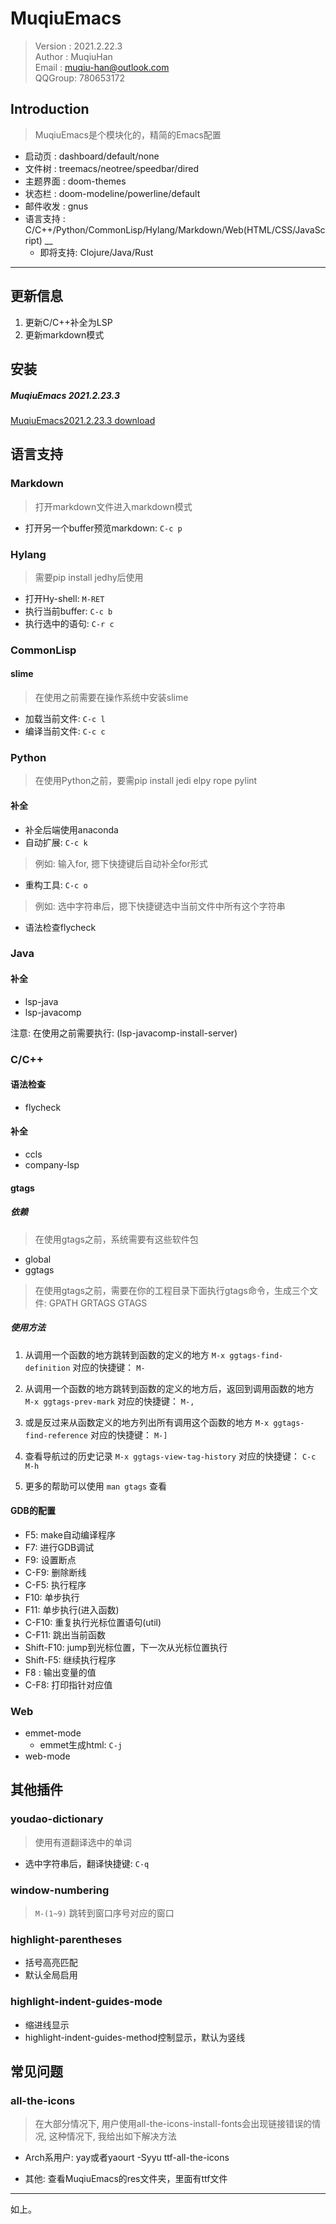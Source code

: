 # MuqiuEmacs
> Version : 2021.2.22.3  
> Author : MuqiuHan  
> Email : muqiu-han@outlook.com  
> QQGroup: 780653172  

## Introduction
> MuqiuEmacs是个模块化的，精简的Emacs配置

+ 启动页 : dashboard/default/none  
+ 文件树 : treemacs/neotree/speedbar/dired  
+ 主题界面 : doom-themes  
+ 状态栏 : doom-modeline/powerline/default  
+ 邮件收发 : gnus  
+ 语言支持 : C/C++/Python/CommonLisp/Hylang/Markdown/Web(HTML/CSS/JavaScript) __
  + 即将支持: Clojure/Java/Rust

---

## 更新信息
1. 更新C/C++补全为LSP
2. 更新markdown模式



## 安装

##### MuqiuEmacs 2021.2.23.3

[MuqiuEmacs2021.2.23.3 download](https://1drv.ms/u/s!Ap94NCaT_B5skHvoH5RfJpTnJ6Bj?e=k7H5RM)

## 语言支持

### Markdown
> 打开markdown文件进入markdown模式
+ 打开另一个buffer预览markdown: ```C-c p```

### Hylang
> 需要pip install jedhy后使用
+ 打开Hy-shell: ```M-RET```
+ 执行当前buffer: ```C-c b```
+ 执行选中的语句: ```C-r c```


### CommonLisp
#### slime
> 在使用之前需要在操作系统中安装slime

+ 加载当前文件: ```C-c l```
+ 编译当前文件: ```C-c c```

### Python
> 在使用Python之前，要需pip install jedi elpy rope pylint

#### 补全
+ 补全后端使用anaconda
+ 自动扩展: ```C-c k```
> 例如: 输入for, 摁下快捷键后自动补全for形式

+ 重构工具: ```C-c o``` 
> 例如: 选中字符串后，摁下快捷键选中当前文件中所有这个字符串

+ 语法检查flycheck

### Java
#### 补全
+ lsp-java
+ lsp-javacomp

注意: 在使用之前需要执行: (lsp-javacomp-install-server)

### C/C++

#### 语法检查
+ flycheck

#### 补全
+ ccls
+ company-lsp

#### gtags
##### 依赖
> 在使用gtags之前，系统需要有这些软件包
+ global
+ ggtags

> 在使用gtags之前，需要在你的工程目录下面执行gtags命令，生成三个文件: GPATH GRTAGS GTAGS

##### 使用方法
1. 从调用一个函数的地方跳转到函数的定义的地方
   ```M-x ggtags-find-definition```
   对应的快捷键： ```M-```

2. 从调用一个函数的地方跳转到函数的定义的地方后，返回到调用函数的地方
	```M-x ggtags-prev-mark```
	对应的快捷键： ```M-,```

3. 或是反过来从函数定义的地方列出所有调用这个函数的地方
   ```M-x ggtags-find-reference```
   对应的快捷键： ```M-]```

4. 查看导航过的历史记录
   ```M-x ggtags-view-tag-history```
   对应的快捷键： ```C-c M-h```

5. 更多的帮助可以使用 ```man gtags``` 查看


#### GDB的配置
+ F5: make自动编译程序
+ F7: 进行GDB调试
+ F9: 设置断点
+ C-F9: 删除断线
+ C-F5: 执行程序
+ F10: 单步执行
+ F11: 单步执行(进入函数)
+ C-F10: 重复执行光标位置语句(util)
+ C-F11: 跳出当前函数
+ Shift-F10: jump到光标位置，下一次从光标位置执行
+ Shift-F5: 继续执行程序
+ F8 : 输出变量的值
+ C-F8: 打印指针对应值

### Web
+ emmet-mode
  + emmet生成html: ```C-j```
+ web-mode

## 其他插件
### youdao-dictionary
> 使用有道翻译选中的单词
+ 选中字符串后，翻译快捷键: ```C-q```

### window-numbering
> ```M-(1~9)``` 跳转到窗口序号对应的窗口

### highlight-parentheses
+ 括号高亮匹配
+ 默认全局启用

### highlight-indent-guides-mode
+ 缩进线显示
+ highlight-indent-guides-method控制显示，默认为竖线


## 常见问题
### all-the-icons
> 在大部分情况下, 用户使用all-the-icons-install-fonts会出现链接错误的情况, 这种情况下, 我给出如下解决方法

+ Arch系用户: 
  yay或者yaourt -Syyu ttf-all-the-icons
  
+ 其他:
  查看MuqiuEmacs的res文件夹，里面有ttf文件
  
----
如上。
